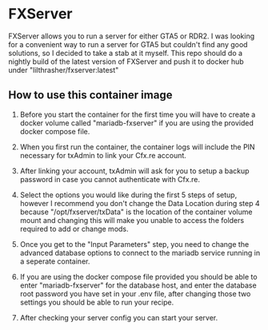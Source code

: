# FXServer

FXServer allows you to run a server for either GTA5 or RDR2. I was looking for a convenient way to run a server for GTA5 but couldn't find any good solutions, so I decided to take a stab at it myself. This repo should do a nightly build of the latest version of FXServer and push it to docker hub under "lilthrasher/fxserver:latest"

## How to use this container image

1. Before you start the container for the first time you will have to create a docker volume called "mariadb-fxserver" if you are using the provided docker compose file.

2. When you first run the container, the container logs will include the PIN necessary for txAdmin to link your Cfx.re account.

3. After linking your account, txAdmin will ask for you to setup a backup password in case you cannot authenticate with Cfx.re.

4. Select the options you would like during the first 5 steps of setup, however I recommend you don't change the Data Location during step 4 because "/opt/fxserver/txData" is the location of the container volume mount and changing this will make you unable to access the folders required to add or change mods.

5. Once you get to the "Input Parameters" step, you need to change the advanced database options to connect to the mariadb service running in a seperate container.

6. If you are using the docker compose file provided you should be able to enter "mariadb-fxserver" for the database host, and enter the database root password you have set in your .env file, after changing those two settings you should be able to run your recipe.

7. After checking your server config you can start your server.